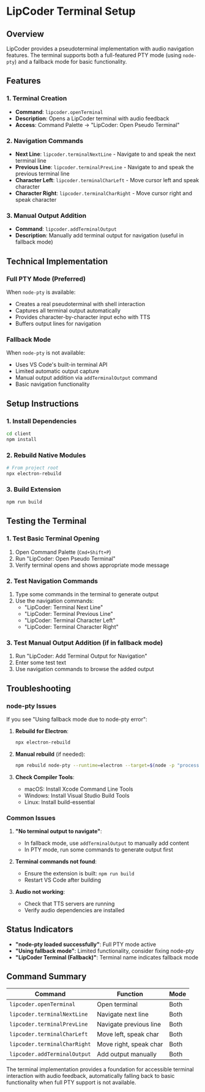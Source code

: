 # LipCoder Terminal Setup

## Overview

LipCoder provides a pseudoterminal implementation with audio navigation features. The terminal supports both a full-featured PTY mode (using `node-pty`) and a fallback mode for basic functionality.

## Features

### 1. Terminal Creation
- **Command**: `lipcoder.openTerminal`
- **Description**: Opens a LipCoder terminal with audio feedback
- **Access**: Command Palette → "LipCoder: Open Pseudo Terminal"

### 2. Navigation Commands
- **Next Line**: `lipcoder.terminalNextLine` - Navigate to and speak the next terminal line
- **Previous Line**: `lipcoder.terminalPrevLine` - Navigate to and speak the previous terminal line  
- **Character Left**: `lipcoder.terminalCharLeft` - Move cursor left and speak character
- **Character Right**: `lipcoder.terminalCharRight` - Move cursor right and speak character

### 3. Manual Output Addition
- **Command**: `lipcoder.addTerminalOutput`
- **Description**: Manually add terminal output for navigation (useful in fallback mode)

## Technical Implementation

### Full PTY Mode (Preferred)
When `node-pty` is available:
- Creates a real pseudoterminal with shell interaction
- Captures all terminal output automatically
- Provides character-by-character input echo with TTS
- Buffers output lines for navigation

### Fallback Mode
When `node-pty` is not available:
- Uses VS Code's built-in terminal API
- Limited automatic output capture
- Manual output addition via `addTerminalOutput` command
- Basic navigation functionality

## Setup Instructions

### 1. Install Dependencies
```bash
cd client
npm install
```

### 2. Rebuild Native Modules
```bash
# From project root
npx electron-rebuild
```

### 3. Build Extension
```bash
npm run build
```

## Testing the Terminal

### 1. Test Basic Terminal Opening
1. Open Command Palette (`Cmd+Shift+P`)
2. Run "LipCoder: Open Pseudo Terminal"
3. Verify terminal opens and shows appropriate mode message

### 2. Test Navigation Commands  
1. Type some commands in the terminal to generate output
2. Use the navigation commands:
   - "LipCoder: Terminal Next Line"
   - "LipCoder: Terminal Previous Line"
   - "LipCoder: Terminal Character Left"
   - "LipCoder: Terminal Character Right"

### 3. Test Manual Output Addition (if in fallback mode)
1. Run "LipCoder: Add Terminal Output for Navigation"
2. Enter some test text
3. Use navigation commands to browse the added output

## Troubleshooting

### node-pty Issues
If you see "Using fallback mode due to node-pty error":

1. **Rebuild for Electron**:
   ```bash
   npx electron-rebuild
   ```

2. **Manual rebuild** (if needed):
   ```bash
   npm rebuild node-pty --runtime=electron --target=$(node -p "process.versions.electron") --disturl=https://atom.io/download/electron
   ```

3. **Check Compiler Tools**:
   - macOS: Install Xcode Command Line Tools
   - Windows: Install Visual Studio Build Tools
   - Linux: Install build-essential

### Common Issues

1. **"No terminal output to navigate"**: 
   - In fallback mode, use `addTerminalOutput` to manually add content
   - In PTY mode, run some commands to generate output first

2. **Terminal commands not found**:
   - Ensure the extension is built: `npm run build`
   - Restart VS Code after building

3. **Audio not working**:
   - Check that TTS servers are running
   - Verify audio dependencies are installed

## Status Indicators

- **"node-pty loaded successfully"**: Full PTY mode active
- **"Using fallback mode"**: Limited functionality, consider fixing node-pty
- **"LipCoder Terminal (Fallback)"**: Terminal name indicates fallback mode

## Command Summary

| Command | Function | Mode |
|---------|----------|------|
| `lipcoder.openTerminal` | Open terminal | Both |
| `lipcoder.terminalNextLine` | Navigate next line | Both |
| `lipcoder.terminalPrevLine` | Navigate previous line | Both |
| `lipcoder.terminalCharLeft` | Move left, speak char | Both |
| `lipcoder.terminalCharRight` | Move right, speak char | Both |
| `lipcoder.addTerminalOutput` | Add output manually | Both |

The terminal implementation provides a foundation for accessible terminal interaction with audio feedback, automatically falling back to basic functionality when full PTY support is not available. 